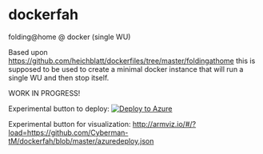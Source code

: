 # dockerfah
folding@home @ docker (single WU)

Based upon https://github.com/heichblatt/dockerfiles/tree/master/foldingathome this is supposed to be used to create a minimal docker instance that will run a single WU and then stop itself.

WORK IN PROGRESS!

Experimental button to deploy:
[![Deploy to Azure](http://azuredeploy.net/deploybutton.png)](https://azuredeploy.net/)

Experimental button for visualization:
http://armviz.io/#/?load=https://github.com/Cyberman-tM/dockerfah/blob/master/azuredeploy.json
